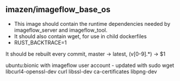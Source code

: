 ## imazen/imageflow_base_os

* This image should contain the runtime dependencies needed by imageflow_server and imageflow_tool. 
* It should also contain wget, for use in child dockerfiles
* RUST_BACKTRACE=1

It should be rebuilt every commit, master -> latest, (v[0-9].*) -> $1


ubuntu:bionic with imageflow user account - updated with sudo wget libcurl4-openssl-dev  curl libssl-dev ca-certificates libpng-dev